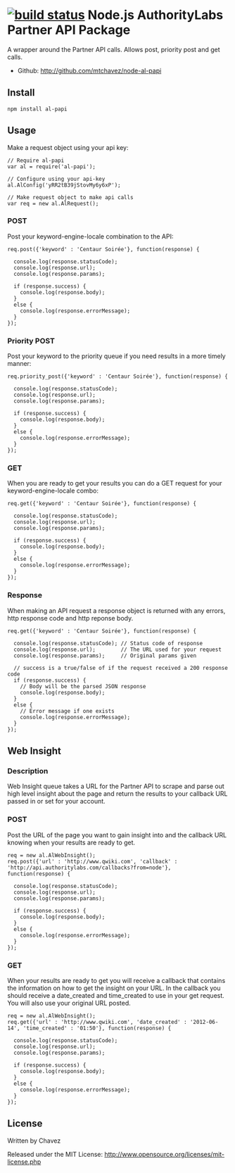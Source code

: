[![build status](https://secure.travis-ci.org/mtchavez/node-al-papi.png)](http://travis-ci.org/mtchavez/node-al-papi)
Node.js AuthorityLabs Partner API Package
=========================================

A wrapper around the Partner API calls. Allows post, priority post and get calls.

* Github: http://github.com/mtchavez/node-al-papi

## Install

    npm install al-papi

## Usage

Make a request object using your api key:
    
    // Require al-papi
    var al = require('al-papi');
    
    // Configure using your api-key
    al.AlConfig('yRR2tB39jStovMy6y6xP');
    
    // Make request object to make api calls
    var req = new al.AlRequest();

### POST

Post your keyword-engine-locale combination to the API:

    req.post({'keyword' : 'Centaur Soirée'}, function(response) {

      console.log(response.statusCode);
      console.log(response.url);
      console.log(response.params);
      
      if (response.success) {
        console.log(response.body);
      }
      else {
        console.log(response.errorMessage);
      }
    });

### Priority POST

Post your keyword to the priority queue if you need results in a more timely manner:

    req.priority_post({'keyword' : 'Centaur Soirée'}, function(response) {

      console.log(response.statusCode);
      console.log(response.url);
      console.log(response.params);
      
      if (response.success) {
        console.log(response.body);
      }
      else {
        console.log(response.errorMessage);
      }
    });

### GET

When you are ready to get your results you can do a GET request for your keyword-engine-locale combo:

    req.get({'keyword' : 'Centaur Soirée'}, function(response) {

      console.log(response.statusCode);
      console.log(response.url);
      console.log(response.params);
      
      if (response.success) {
        console.log(response.body);
      }
      else {
        console.log(response.errorMessage);
      }
    });

### Response

When making an API request a response object is returned with any errors, http response code and http reponse body.

    req.get({'keyword' : 'Centaur Soirée'}, function(response) {

      console.log(response.statusCode); // Status code of response
      console.log(response.url);        // The URL used for your request
      console.log(response.params);     // Original params given
      
      // success is a true/false of if the request received a 200 response code
      if (response.success) {
        // Body will be the parsed JSON response
        console.log(response.body);
      }
      else {
        // Error message if one exists
        console.log(response.errorMessage);
      }
    });

## Web Insight

### Description

Web Insight queue takes a URL for the Partner API to scrape and parse out high level insight about the page
and return the results to your callback URL passed in or set for your account.

### POST

Post the URL of the page you want to gain insight into and the callback URL knowing when your results are
ready to get.

    req = new al.AlWebInsight();
    req.post({'url' : 'http://www.qwiki.com', 'callback' : 'http://api.authoritylabs.com/callbacks?from=node'}, function(response) {

      console.log(response.statusCode);
      console.log(response.url);
      console.log(response.params);
      
      if (response.success) {
        console.log(response.body);
      }
      else {
        console.log(response.errorMessage);
      }
    });

### GET

When your results are ready to get you will receive a callback that contains the information on how
to get the insight on your URL. In the callback you should receive a date_created and time_created to use
in your get request. You will also use your original URL posted.

    req = new al.AlWebInsight();
    req.get({'url' : 'http://www.qwiki.com', 'date_created' : '2012-06-14', 'time_created' : '01:50'}, function(response) {

      console.log(response.statusCode);
      console.log(response.url);
      console.log(response.params);
      
      if (response.success) {
        console.log(response.body);
      }
      else {
        console.log(response.errorMessage);
      }
    });

## License

Written by Chavez

Released under the MIT License: http://www.opensource.org/licenses/mit-license.php
